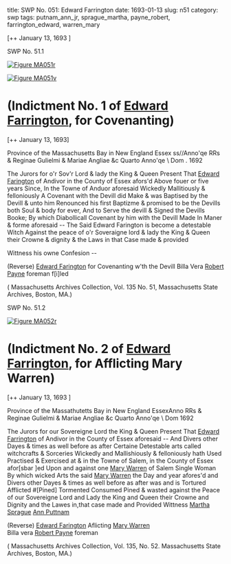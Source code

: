 title: SWP No. 051: Edward Farrington
date: 1693-01-13
slug: n51
category: swp
tags: putnam_ann_jr, sprague_martha, payne_robert, farrington_edward, warren_mary




[++ January 13, 1693 ]

<div markdown class="doc" id="n51.1">

<div class="doc_id">SWP No. 51.1</div>


<span markdown class="figure">[![Figure MA051r](archives/MA135/small/MA051r.jpg)](archives/MA135/large/MA051r.jpg)</span>

<span markdown class="figure">[![Figure MA051v](archives/MA135/small/MA051v.jpg)](archives/MA135/large/MA051v.jpg)</span>

# (Indictment No. 1 of [Edward Farrington](/tag/farrington_edward.html), for Covenanting)

[++ January 13, 1693]

Province of the Massachusetts  Bay in New England Essex ss//Anno'qe RRs & Reginae Gulielmi  & Mariae Angliae &c Quarto  Anno'qe \ Dom . 1692

The Jurors for o'r Sov'r Lord & lady the King & Queen Present  That [Edward Farington](/tag/farrington_edward.html) of Andivor in the County of Essex afors'd  Above fouer or five years Since, In the Towne of Anduor aforesaid  Wickedly Mallitiously & felloniously A Covenant with the Devill did  Make & was Baptised by the Devill & unto him Renounced his first  Baptizme & promised to be the Devills both Soul & body for ever, And to Serve the devill & Signed the Devills Booke; By which Diabollicall Covenant by him with the Devill Made In Maner & forme  aforesaid -- The Said Edward Farington is become a detestable Witch Against the peace of o'r Soveraigne lord & lady the King & Queen their Crowne & dignity & the Laws in that Case made & provided

Wittness his  owne Confesion --

(Reverse) [Edward Farington](/tag/farrington_edward.html) for 
Covenanting w'th the Devill 
Billa Vera [
Robert Payne](/tag/payne_robert.html) 
foreman 
f[i]led

( Massachusetts Archives Collection, Vol. 135 No. 51, Massachusetts State Archives, Boston, MA.)


</div>



<div markdown class="doc" id="n51.2">

<div class="doc_id">SWP No. 51.2</div>


<span markdown class="figure">[![Figure MA052r](archives/MA135/small/MA052r.jpg)](archives/MA135/large/MA052r.jpg)</span>


# (Indictment No. 2 of [Edward Farrington](/tag/farrington_edward.html), for Afflicting Mary Warren)

[++ January 13, 1693 ]

Province of the Massathutetts  Bay in New England EssexAnno RRs & Reginae Gulielmi & Mariae Angliae &c Quarto Anno'qe  \ Dom 1692

The Jurors for our Sovereigne Lord the King & Queen Present  That [Edward Farrington](/tag/farrington_edward.html) of Andivor in the County of Essex aforesaid  -- And Divers other Dayes & times as well before as after Certaine Detestable arts called witchcrafts & Sorceries Wickedly and  Mallishiously & felloniously hath Used Practised & Exercised at & in the Towne of Salem, in the County of Essex afor[sbar ]ed Upon and against one [Mary Warren](/tag/warren_mary.html) of Salem Single Woman By which wicked  Arts the said [Mary Warren](/tag/warren_mary.html) the Day and year afores'd and Divers  other Dayes & times as well before as after was and is Tortured  Afflicted #[Pined] Tormented Consumed Pined & wasted against the Peace of our Sovereigne Lord and Lady the King and Queen their Crowne and Dignity and the Lawes in,that case made and Provided
Wittness 
[Martha Sprague](/tag/sprague_martha.html) 
[Ann Puttnam](/tag/putnam_ann_jr.html) 

(Reverse) [Edward Farington](/tag/farrington_edward.html) Aflicting [Mary Warren](/tag/warren_mary.html)  
Billa vera 
[Robert Payne](/tag/payne_robert.html) 
foreman 

( Massachusetts Archives Collection,  Vol. 135, No. 52. Massachusetts State Archives, Boston, MA.)

</div>


